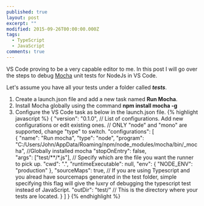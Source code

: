 ```yaml
---
published: true
layout: post
excerpt: ""
modified: 2015-09-26T00:00:00.000Z
tags: 
  - TypeScript
  - JavaScript
comments: true
---
```



VS Code proving to be a very capable editor to me. In this post I will go over the steps to debug [Mocha](https://mochajs.org/) unit tests for NodeJs in VS Code.

Let's assume you have all your tests under a folder called **_tests_**. 

1. Create a launch.json file and add a new task named **Run Mocha**.
2. Install Mocha globally using the command **npm install mocha -g**
3. Configure the VS Code task as below in the launch.json file.
{% highlight javascript %}
{
	"version": "0.1.0",
	// List of configurations. Add new configurations or edit existing ones.
	// ONLY "node" and "mono" are supported, change "type" to switch.
	"configurations": [		
		{
            "name": "Run mocha",
            "type": "node",
            "program": "C:/Users/John/AppData/Roaming/npm/node_modules/mocha/bin/_mocha", //Globally installed mocha
            "stopOnEntry": false,			
            "args": ["test/**/*.js"], // Specify which are the file you want the runner to pick up.
            "cwd": ".",
            "runtimeExecutable": null,
            "env": { 
				"NODE_ENV": "production"
			},
			"sourceMaps": true, // If you are using Typescript and you alread have sourcemaps generated in the test folder, simple specifying this flag will give the luxry of debugging the typescript test instead of JavaScript.
			"outDir": "test/" // This is the directory where your tests are located.
        }
	]
}
{% endhighlight %}


